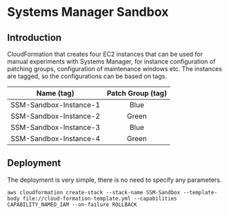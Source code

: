 # Systems Manager Sandbox

## Introduction
CloudFormation that creates four EC2 instances that can be used for manual experiments with Systems Manager, for instance configuration of patching groups, configuration of maintenance windows etc. The instances are tagged, so the configurations can be based on tags.

| Name (tag)             | Patch Group (tag)  |
| ---------------------- |:------------------:|
| SSM-Sandbox-Instance-1 | Blue               |
| SSM-Sandbox-Instance-2 | Green              |
| SSM-Sandbox-Instance-3 | Blue               |
| SSM-Sandbox-Instance-4 | Green              |

## Deployment
The deployment is very simple, there is no need to specify any parameters.
```
aws cloudformation create-stack --stack-name SSM-Sandbox --template-body file://cloud-formation-template.yml --capabilities CAPABILITY_NAMED_IAM --on-failure ROLLBACK
```
